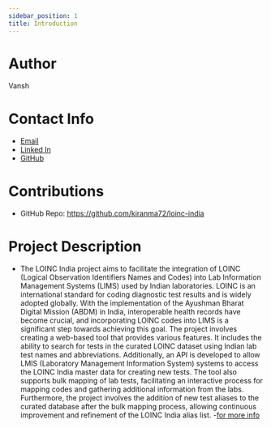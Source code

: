 ```yaml
---
sidebar_position: 1
title: Introduction
---
```



# Author
Vansh

# Contact Info
- [Email](mailto:bt20eee008@nituk.ac.in)
- [Linked In](https://www.linkedin.com/in/vansh-kamboj-473136228/)
- [GitHub](https://github.com/Vansh-Kamboj)

# Contributions
- GitHub Repo: https://github.com/kiranma72/loinc-india

# Project Description
- The LOINC India project aims to facilitate the integration of LOINC (Logical 
 Observation Identifiers Names and Codes) into Lab Information Management 
 Systems (LIMS) used by Indian laboratories. LOINC is an international standard 
 for coding diagnostic test results and is widely adopted globally. With the 
 implementation of the Ayushman Bharat Digital Mission (ABDM) in India, 
interoperable health records have become crucial, and incorporating LOINC codes 
into LIMS is a significant step towards achieving this goal. 
The project involves creating a web-based tool that provides various features. It 
includes the ability to search for tests in the curated LOINC dataset using Indian 
lab test names and abbreviations. Additionally, an API is developed to allow LMIS 
(Laboratory Management Information System) systems to access the LOINC India 
master data for creating new tests. The tool also supports bulk mapping of lab tests, 
facilitating an interactive process for mapping codes and gathering additional 
information from the labs. Furthermore, the project involves the addition of new 
test aliases to the curated database after the bulk mapping process, allowing 
continuous improvement and refinement of the LOINC India alias list. 
-[for more info](https://github.com/kiranma72/loinc-india/issues/1)
